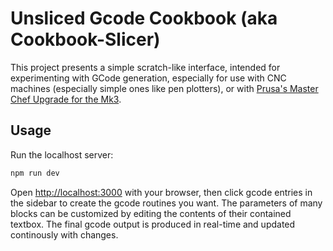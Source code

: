 # Unsliced Gcode Cookbook (aka Cookbook-Slicer)
This project presents a simple scratch-like interface, intended for experimenting with GCode generation, especially for use with CNC machines (especially simple ones like pen plotters), or with [Prusa's Master Chef Upgrade for the Mk3](https://blog.prusa3d.com/new-upgrade-for-original-prusa-i3-mk3-is-here_7955/).


## Usage

Run the localhost server:

```bash
npm run dev
```

Open [http://localhost:3000](http://localhost:3000) with your browser, then click gcode entries in the sidebar to create the gcode routines you want. The parameters of many blocks can be customized by editing the contents of their contained textbox. The final gcode output is produced in real-time and updated continously with changes.